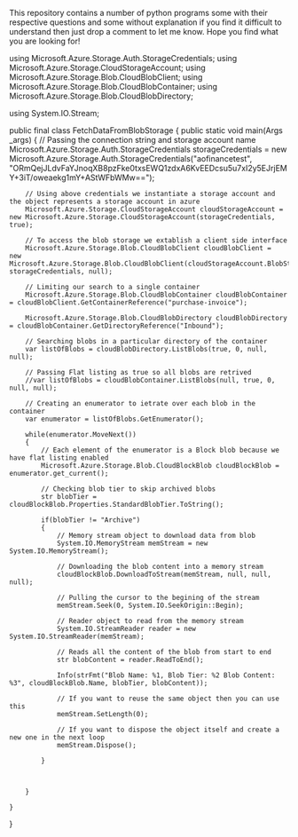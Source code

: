 This repository contains a number of python programs some with their respective questions and some without explanation if you find it difficult to understand then just drop a comment to let me know. Hope you find what you are looking for!




using Microsoft.Azure.Storage.Auth.StorageCredentials;
using Microsoft.Azure.Storage.CloudStorageAccount;
using Microsoft.Azure.Storage.Blob.CloudBlobClient;
using Microsoft.Azure.Storage.Blob.CloudBlobContainer;
using Microsoft.Azure.Storage.Blob.CloudBlobDirectory;

using System.IO.Stream;

public final class FetchDataFromBlobStorage
{
    public static void main(Args _args)
    {
        // Passing the connection string and storage account name
        Microsoft.Azure.Storage.Auth.StorageCredentials storageCredentials = new Microsoft.Azure.Storage.Auth.StorageCredentials("aofinancetest", "ORmQejJLdvFaYJnoqXB8pzFke0txsEWQ1zdxA6KvEEDcsu5u7xI2y5EJrjEMY+3iT/oweaekg1mY+AStWFbWMw==");

        // Using above credentials we instantiate a storage account and the object represents a storage account in azure
        Microsoft.Azure.Storage.CloudStorageAccount cloudStorageAccount = new Microsoft.Azure.Storage.CloudStorageAccount(storageCredentials, true);

        // To access the blob storage we extablish a client side interface
        Microsoft.Azure.Storage.Blob.CloudBlobClient cloudBlobClient =  new Microsoft.Azure.Storage.Blob.CloudBlobClient(cloudStorageAccount.BlobStorageUri, storageCredentials, null);

        // Limiting our search to a single container
        Microsoft.Azure.Storage.Blob.CloudBlobContainer cloudBlobContainer = cloudBlobClient.GetContainerReference("purchase-invoice");

        Microsoft.Azure.Storage.Blob.CloudBlobDirectory cloudBlobDirectory = cloudBlobContainer.GetDirectoryReference("Inbound");

        // Searching blobs in a particular directory of the container
        var listOfBlobs = cloudBlobDirectory.ListBlobs(true, 0, null, null);

        // Passing Flat listing as true so all blobs are retrived
        //var listOfBlobs = cloudBlobContainer.ListBlobs(null, true, 0, null, null);

        // Creating an enumerator to ietrate over each blob in the container
        var enumerator = listOfBlobs.GetEnumerator();

        while(enumerator.MoveNext())
        {
            // Each element of the enumerator is a Block blob because we have flat listing enabled
            Microsoft.Azure.Storage.Blob.CloudBlockBlob cloudBlockBlob = enumerator.get_current();

            // Checking blob tier to skip archived blobs
            str blobTier = cloudBlockBlob.Properties.StandardBlobTier.ToString();
            
            if(blobTier != "Archive")
            {
                // Memory stream object to download data from blob
                System.IO.MemoryStream memStream = new System.IO.MemoryStream();

                // Downloading the blob content into a memory stream
                cloudBlockBlob.DownloadToStream(memStream, null, null, null);

                // Pulling the cursor to the begining of the stream
                memStream.Seek(0, System.IO.SeekOrigin::Begin);

                // Reader object to read from the memory stream
                System.IO.StreamReader reader = new System.IO.StreamReader(memStream);

                // Reads all the content of the blob from start to end
                str blobContent = reader.ReadToEnd();

                Info(strFmt("Blob Name: %1, Blob Tier: %2 Blob Content: %3", cloudBlockBlob.Name, blobTier, blobContent));
                
                // If you want to reuse the same object then you can use this
                memStream.SetLength(0);

                // If you want to dispose the object itself and create a new one in the next loop
                memStream.Dispose();
            
            }

            

        }

    }

}
